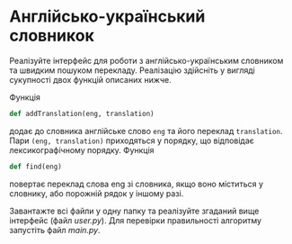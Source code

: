 # Англійсько-український словникок


Реалізуйте інтерфейс для роботи з англійсько-українським словником
та швидким пошуком перекладу. 
Реалізацію здійсніть у вигляді сукупності двох функцій описаних нижче.

Функція

```python
def addTranslation(eng, translation)
```

додає до словника англійське слово `eng` та його переклад `translation`. 
Пари `(eng, translation)` приходяться у порядку, що відповідає лексикографічному 
порядку. Функція 

```python
def find(eng)
```

повертає переклад слова eng зі словника, якщо воно міститься у словнику,
або порожній рядок у іншому разі.

Завантажте всі файли у одну папку 
та реалізуйте згаданий вище інтерфейс (файл *user.py*).
Для перевірки правильності алгоритму запустіть файл *main.py*.

